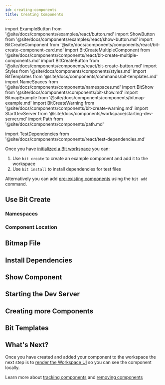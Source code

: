 ```yaml
---
id: creating-components
title: Creating Components
---
```


import ExampleButton from '@site/docs/components/examples/react/button.md'
import ShowButton from '@site/docs/components/examples/react/show-button.md'
import BitCreateComponent from '@site/docs/components/components/react/bit-create-component-card.md'
import BitCreateMultipleComponent from '@site/docs/components/components/react/bit-create-multiple-components.md'
import BitCreateButton from '@site/docs/components/components/react/bit-create-button.md'
import Styles from '@site/docs/components/components/styles.md'
import BitTemplates from '@site/docs/components/commands/bit-templates.md'
import NameSpaces from '@site/docs/components/components/namespaces.md'
import BitShow from '@site/docs/components/components/bit-show.md'
import BitmapExample from '@site/docs/components/components/bitmap-example.md'
import BitCreateWarning from '@site/docs/components/components/bit-create-warning.md'
import StartDevServer from '@site/docs/components/workspace/starting-dev-server.md'
import Path from '@site/docs/components/components/path.md'

import TestDependencies from '@site/docs/components/components/react/test-dependencies.md'

Once you have [initialized a Bit workspace](/getting-started/initializing-workspace) you can:

1. Use `bit create` to create an example component and add it to the workspace
2. Use `bit install` to install dependencies for test files

Alternatively you can add [pre-existing components](/reference/pre-existing-components) using the `bit add` command.

## Use Bit Create

<BitCreateButton />

### Namespaces

<NameSpaces />

### Component Location

<Path />

<!-- ### Created Files

The following files will have been created for you:

<ExampleButton />

<Styles /> -->

## Bitmap File

<BitmapExample />

## Install Dependencies

<TestDependencies />

## Show Component

<BitShow />

<ShowButton />

## Starting the Dev Server

<StartDevServer />

## Creating more Components

<BitCreateComponent />

<BitCreateMultipleComponent />

<BitCreateWarning />

## Bit Templates

<BitTemplates />

## What's Next?

Once you have created and added your component to the workspace the next step is to [render the Workspace UI](workspace-ui) so you can see the component locally.

Learn more about [tracking components](/building-with-bit/tracking-components) and [removing components](/building-with-bit/removing-components)
